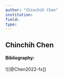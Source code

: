 ```yaml
---
author: "Chinchih Chen"
institution:
field:
type:
---
```


## Chinchih Chen
#### Bibliography:

![[@Chen2022-fx]]